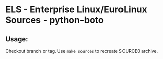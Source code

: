 # ELS - Enterprise Linux/EuroLinux Sources - python-boto
 
## Usage:
  Checkout branch or tag. Use `make sources` to recreate  SOURCE0 archive.

